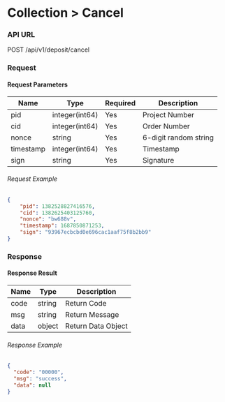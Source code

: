 # Collection > Cancel

### API URL

POST /api/v1/deposit/cancel

### Request

#### Request Parameters

| Name      | Type             | Required | Description       |
| --------- | -------------- | -------- | ----------------- |
| pid       | integer(int64) | Yes      | Project Number    |
| cid       | integer(int64) | Yes      | Order Number      |
| nonce     | string         | Yes      | 6-digit random string |
| timestamp | integer(int64) | Yes      | Timestamp        |
| sign      | string         | Yes      | Signature        |

###### Request Example

```json
{
    "pid": 1382528827416576,
    "cid": 1382625403125760,
    "nonce": "bw688v",
    "timestamp": 1687850871253,
    "sign": "93967ecbcbd0e696cac1aaf75f8b2bb9"
}
```


### Response

#### Response Result

| Name | Type   | Description    |
| ---- | ------ | -------------- |
| code | string | Return Code    |
| msg  | string | Return Message |
| data | object | Return Data Object |

###### Response Example

```json
{
  "code": "00000",
  "msg": "success",
  "data": null
}
```

